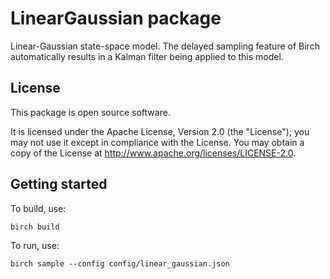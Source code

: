 # LinearGaussian package

Linear-Gaussian state-space model. The delayed sampling feature of Birch automatically results in a Kalman filter being applied to this model.


## License

This package is open source software.

It is licensed under the Apache License, Version 2.0 (the "License"); you may not use it except in compliance with the License. You may obtain a copy of the License at <http://www.apache.org/licenses/LICENSE-2.0>.


## Getting started

To build, use:

    birch build

To run, use:

    birch sample --config config/linear_gaussian.json
